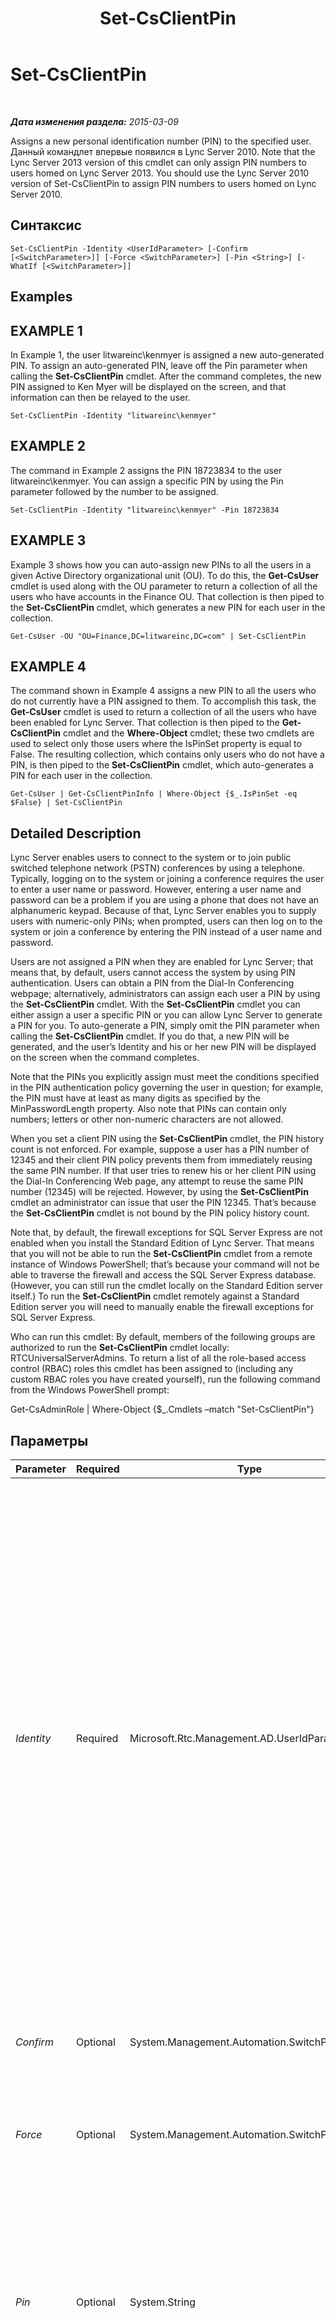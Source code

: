 ﻿---
title: Set-CsClientPin
TOCTitle: Set-CsClientPin
ms:assetid: d587c69c-9cf7-4cd8-81d4-26869524654b
ms:mtpsurl: https://technet.microsoft.com/ru-ru/library/Gg398929(v=OCS.15)
ms:contentKeyID: 49311289
ms.date: 05/19/2016
mtps_version: v=OCS.15
ms.translationtype: HT
---

# Set-CsClientPin

 

_**Дата изменения раздела:** 2015-03-09_

Assigns a new personal identification number (PIN) to the specified user. Данный командлет впервые появился в Lync Server 2010. Note that the Lync Server 2013 version of this cmdlet can only assign PIN numbers to users homed on Lync Server 2013. You should use the Lync Server 2010 version of Set-CsClientPin to assign PIN numbers to users homed on Lync Server 2010.

## Синтаксис

    Set-CsClientPin -Identity <UserIdParameter> [-Confirm [<SwitchParameter>]] [-Force <SwitchParameter>] [-Pin <String>] [-WhatIf [<SwitchParameter>]]

## Examples

## EXAMPLE 1

In Example 1, the user litwareinc\\kenmyer is assigned a new auto-generated PIN. To assign an auto-generated PIN, leave off the Pin parameter when calling the **Set-CsClientPin** cmdlet. After the command completes, the new PIN assigned to Ken Myer will be displayed on the screen, and that information can then be relayed to the user.

    Set-CsClientPin -Identity "litwareinc\kenmyer"

## EXAMPLE 2

The command in Example 2 assigns the PIN 18723834 to the user litwareinc\\kenmyer. You can assign a specific PIN by using the Pin parameter followed by the number to be assigned.

    Set-CsClientPin -Identity "litwareinc\kenmyer" -Pin 18723834

## EXAMPLE 3

Example 3 shows how you can auto-assign new PINs to all the users in a given Active Directory organizational unit (OU). To do this, the **Get-CsUser** cmdlet is used along with the OU parameter to return a collection of all the users who have accounts in the Finance OU. That collection is then piped to the **Set-CsClientPin** cmdlet, which generates a new PIN for each user in the collection.

    Get-CsUser -OU "OU=Finance,DC=litwareinc,DC=com" | Set-CsClientPin

## EXAMPLE 4

The command shown in Example 4 assigns a new PIN to all the users who do not currently have a PIN assigned to them. To accomplish this task, the **Get-CsUser** cmdlet is used to return a collection of all the users who have been enabled for Lync Server. That collection is then piped to the **Get-CsClientPin** cmdlet and the **Where-Object** cmdlet; these two cmdlets are used to select only those users where the IsPinSet property is equal to False. The resulting collection, which contains only users who do not have a PIN, is then piped to the **Set-CsClientPin** cmdlet, which auto-generates a PIN for each user in the collection.

    Get-CsUser | Get-CsClientPinInfo | Where-Object {$_.IsPinSet -eq $False} | Set-CsClientPin

## Detailed Description

Lync Server enables users to connect to the system or to join public switched telephone network (PSTN) conferences by using a telephone. Typically, logging on to the system or joining a conference requires the user to enter a user name or password. However, entering a user name and password can be a problem if you are using a phone that does not have an alphanumeric keypad. Because of that, Lync Server enables you to supply users with numeric-only PINs; when prompted, users can then log on to the system or join a conference by entering the PIN instead of a user name and password.

Users are not assigned a PIN when they are enabled for Lync Server; that means that, by default, users cannot access the system by using PIN authentication. Users can obtain a PIN from the Dial-In Conferencing webpage; alternatively, administrators can assign each user a PIN by using the **Set-CsClientPin** cmdlet. With the **Set-CsClientPin** cmdlet you can either assign a user a specific PIN or you can allow Lync Server to generate a PIN for you. To auto-generate a PIN, simply omit the PIN parameter when calling the **Set-CsClientPin** cmdlet. If you do that, a new PIN will be generated, and the user’s Identity and his or her new PIN will be displayed on the screen when the command completes.

Note that the PINs you explicitly assign must meet the conditions specified in the PIN authentication policy governing the user in question; for example, the PIN must have at least as many digits as specified by the MinPasswordLength property. Also note that PINs can contain only numbers; letters or other non-numeric characters are not allowed.

When you set a client PIN using the **Set-CsClientPin** cmdlet, the PIN history count is not enforced. For example, suppose a user has a PIN number of 12345 and their client PIN policy prevents them from immediately reusing the same PIN number. If that user tries to renew his or her client PIN using the Dial-In Conferencing Web page, any attempt to reuse the same PIN number (12345) will be rejected. However, by using the **Set-CsClientPin** cmdlet an administrator can issue that user the PIN 12345. That’s because the **Set-CsClientPin** cmdlet is not bound by the PIN policy history count.

Note that, by default, the firewall exceptions for SQL Server Express are not enabled when you install the Standard Edition of Lync Server. That means that you will not be able to run the **Set-CsClientPin** cmdlet from a remote instance of Windows PowerShell; that’s because your command will not be able to traverse the firewall and access the SQL Server Express database. (However, you can still run the cmdlet locally on the Standard Edition server itself.) To run the **Set-CsClientPin** cmdlet remotely against a Standard Edition server you will need to manually enable the firewall exceptions for SQL Server Express.

Who can run this cmdlet: By default, members of the following groups are authorized to run the **Set-CsClientPin** cmdlet locally: RTCUniversalServerAdmins. To return a list of all the role-based access control (RBAC) roles this cmdlet has been assigned to (including any custom RBAC roles you have created yourself), run the following command from the Windows PowerShell prompt:

Get-CsAdminRole | Where-Object {$\_.Cmdlets –match "Set-CsClientPin"}

## Параметры


<table>
<colgroup>
<col style="width: 25%" />
<col style="width: 25%" />
<col style="width: 25%" />
<col style="width: 25%" />
</colgroup>
<thead>
<tr class="header">
<th>Parameter</th>
<th>Required</th>
<th>Type</th>
<th>Description</th>
</tr>
</thead>
<tbody>
<tr class="odd">
<td><p><em>Identity</em></p></td>
<td><p>Required</p></td>
<td><p>Microsoft.Rtc.Management.AD.UserIdParameter</p></td>
<td><p>Identity of the user account for which the PIN should be set. User Identities can be specified by using one of four formats: 1) the user's SIP address; 2) the user's user principal name (UPN); 3) the user's domain name and logon name, in the form domain\logon (for example, litwareinc\kenmyer); and, 4) the user's Active Directory display name (for example, Ken Myer). User Identities can also be referenced by using the user’s Active Directory distinguished name.</p>
<p>In addition, you can use the asterisk (*) wildcard character when using the Display Name as the user Identity. For example, the Identity &quot;* Smith&quot; returns all the users who have a display name that ends with the string value &quot; Smith&quot;.</p></td>
</tr>
<tr class="even">
<td><p><em>Confirm</em></p></td>
<td><p>Optional</p></td>
<td><p>System.Management.Automation.SwitchParameter</p></td>
<td><p>Запрашивает подтверждение перед выполнением команды.</p></td>
</tr>
<tr class="odd">
<td><p><em>Force</em></p></td>
<td><p>Optional</p></td>
<td><p>System.Management.Automation.SwitchParameter</p></td>
<td><p>Suppresses the display of any non-fatal error message that might occur when running the command.</p></td>
</tr>
<tr class="even">
<td><p><em>Pin</em></p></td>
<td><p>Optional</p></td>
<td><p>System.String</p></td>
<td><p>Optional PIN to be assigned to the user. If you do not include the PIN parameter, then Lync Server will randomly generate a PIN and assign it to the user in question. Note that the PIN must adhere to the minimum length and common pattern settings found in the client PIN policy assigned to the user.</p></td>
</tr>
<tr class="odd">
<td><p><em>WhatIf</em></p></td>
<td><p>Optional</p></td>
<td><p>System.Management.Automation.SwitchParameter</p></td>
<td><p>Описывает, что произойдет при выполнении команды без реального выполнения команды.</p></td>
</tr>
</tbody>
</table>


## Input Types

String value or Microsoft.Rtc.Management.ADConnect.Schema.ADUser object. The **Set-CsClientPin** cmdlet accepts pipelined input of string values representing the Identity of a user account. The cmdlet also accepts pipelined input of user objects.

## Return Types

The **Set-CsClientPin** cmdlet does not return a value or object. Instead, the cmdlet configures instances of the Microsoft.Rtc.Management.UserPinService.PinInfoDetails object.

## См. также

#### Другие ресурсы

[Get-CsClientPinInfo](get-csclientpininfo.md)  
[Lock-CsClientPin](lock-csclientpin.md)  
[Unlock-CsClientPin](unlock-csclientpin.md)

